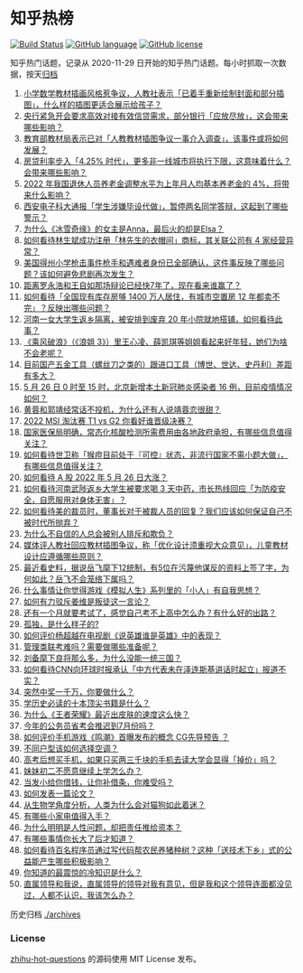 # 知乎热榜
[![Build Status](https://github.com/ToWeLong/zhihu-hot-questions/workflows/CI/badge.svg)](https://github.com/ToWeLong/zhihu-hot-questions/actions)
[![GitHub language](https://img.shields.io/badge/language-golang-orange.svg)](https://golang.org/)
[![GitHub license](https://img.shields.io/github/license/ToWeLong/zhihu-hot-questions)](https://github.com/ToWeLong/zhihu-hot-questions/blob/main/LICENSE)

知乎热门话题，记录从 2020-11-29 日开始的知乎热门话题。每小时抓取一次数据，按天[归档](./archives)

<!-- BEGIN -->

1. [小学数学教材插画风格惹争议，人教社表示「已着手重新绘制封面和部分插图」，什么样的插图更适合展示给孩子？](https://www.zhihu.com/question/534170710)
1. [央行紧急开会要求高效对接有效信贷需求，部分银行「应放尽放」，这会带来哪些影响？](https://www.zhihu.com/question/534538753)
1. [教育部教材局表示已对「人教教材插图争议一事介入调查」，该事件或将如何发展？](https://www.zhihu.com/question/534638026)
1. [房贷利率步入「4.25% 时代」，更多非一线城市将执行下限，这意味着什么？会带来哪些影响？](https://www.zhihu.com/question/534259251)
1. [2022 年我国退休人员养老金调整水平为上年月人均基本养老金的 4%，将带来什么影响？](https://www.zhihu.com/question/534655808)
1. [西安电子科大通报「学生涉嫌毕设代做」，暂停两名同学答辩，这起到了哪些警示？](https://www.zhihu.com/question/534191559)
1. [为什么《冰雪奇缘》的女主是Anna，最后火的却是Elsa？](https://www.zhihu.com/question/361926542)
1. [如何看待林生斌成功注册「林先生的衣帽间」商标，其关联公司有 4 家经营异常？](https://www.zhihu.com/question/534459512)
1. [美国得州小学枪击事件枪手和遇难者身份已全部确认，这件事反映了哪些问题？该如何避免悲剧再次发生？](https://www.zhihu.com/question/534607678)
1. [距离罗永浩和王自如那场辩论已经快7年了，现在看来谁赢了？](https://www.zhihu.com/question/466827720)
1. [如何看待「全国现有库存房够 1400 万人居住，有城市空置房 12 年都卖不完」？反映出哪些问题？](https://www.zhihu.com/question/534373440)
1. [河南一女大学生返乡隔离，被安排到废弃 20 年小院就地搭铺，如何看待此事？](https://www.zhihu.com/question/534445187)
1. [《乘风破浪》（《浪姐 3》）里王心凌、薛凯琪等姐姐看起来好年轻，她们为啥不会老呢？](https://www.zhihu.com/question/534098742)
1. [目前国产五金工具（螺丝刀之类的）跟进口工具（博世、世达、史丹利）差距有多大？](https://www.zhihu.com/question/367008976)
1. [5 月 26 日 0 时至 15 时，北京新增本土新冠肺炎感染者 16 例，目前疫情情况如何？](https://www.zhihu.com/question/534672196)
1. [黄蓉和郭靖经常话不投机，为什么还有人说靖蓉恋很甜？](https://www.zhihu.com/question/425428449)
1. [2022 MSI 淘汰赛 T1 vs G2 你看好谁晋级决赛？](https://www.zhihu.com/question/534512359)
1. [国家医保局明确，常态化核酸检测所需费用由各地政府承担，有哪些信息值得关注？](https://www.zhihu.com/question/534674712)
1. [如何看待世卫称「猴痘目前处于『可控』状态，非流行国家不需小题大做」，有哪些信息值得关注？](https://www.zhihu.com/question/534602685)
1. [如何看待 A 股 2022 年 5 月 26 日大涨？](https://www.zhihu.com/question/534660175)
1. [如何看待河南武陟返乡大学生被要求喝 3 天中药，市长热线回应「为防疫安全，自愿服用对身体无害」？](https://www.zhihu.com/question/534661280)
1. [如何看待美的裁员时，董事长对于被裁人员的回复？我们应该如何保证自己不被时代所抛弃？](https://www.zhihu.com/question/533868451)
1. [为什么不自信的人总会被别人排斥和欺负？](https://www.zhihu.com/question/32083094)
1. [媒体评人教社回应教材插图争议，称「优化设计须重视大众意见」，儿童教材设计应遵循哪些原则？](https://www.zhihu.com/question/534707921)
1. [最近看史料，据说岳飞麾下12统制，有5位在污蔑他谋反的资料上签了字，为何如此？岳飞不会笼络下属吗？](https://www.zhihu.com/question/531652074)
1. [什么事情让你觉得游戏《模拟人生》系列里的「小人」有自我思想？](https://www.zhihu.com/question/45383106)
1. [如何有力驳斥姜维是叛徒这一言论？](https://www.zhihu.com/question/534279431)
1. [还有一个月就要考试了，感觉自己考不上高中怎么办？有什么好的出路？](https://www.zhihu.com/question/534695903)
1. [孤独，是什么样子的?](https://www.zhihu.com/question/534663945)
1. [如何评价杨超越在电视剧《说英雄谁是英雄》中的表现？](https://www.zhihu.com/question/534110784)
1. [管理类联考难吗？需要做哪些准备呢？](https://www.zhihu.com/question/339992123)
1. [刘备麾下良将那么多，为什么没能一统三国？](https://www.zhihu.com/question/322645286)
1. [如何看待CNN向环球时报承认「中方代表未在泽连斯基讲话时起立」报道不实？](https://www.zhihu.com/question/534636060)
1. [突然中奖一千万，你要做什么？](https://www.zhihu.com/question/353180450)
1. [学历史必读的十本顶尖书籍是什么？](https://www.zhihu.com/question/491584840)
1. [为什么《王者荣耀》最近出皮肤的速度这么快？](https://www.zhihu.com/question/529802488)
1. [今年的公务员省考会推迟到7月份吗？](https://www.zhihu.com/question/530436776)
1. [如何评价手机游戏《鸣潮》首曝发布的概念 CG先导预告 ？](https://www.zhihu.com/question/534637231)
1. [不同户型该如何选择空调？](https://www.zhihu.com/question/534337628)
1. [高考后想买手机，如果只买两三千块的手机去读大学会显得「掉价」吗？](https://www.zhihu.com/question/534529601)
1. [妹妹初二不愿意继续上学怎么办？](https://www.zhihu.com/question/534453258)
1. [当发小给你借钱，让你补借条，你难受吗？](https://www.zhihu.com/question/534643803)
1. [如何发表一篇论文？](https://www.zhihu.com/question/297702005)
1. [从生物学角度分析，人类为什么会对猫狗如此着迷？](https://www.zhihu.com/question/532951749)
1. [有哪些小家电值得入手？](https://www.zhihu.com/question/534201087)
1. [为什么明明是人性问题，却把责任推给资本？](https://www.zhihu.com/question/534028065)
1. [有哪些事情你长大了后才知道？](https://www.zhihu.com/question/392785137)
1. [如何看待百名程序员通过写代码帮农民养猪种树？这种「送技术下乡」式的公益能产生哪些积极影响？](https://www.zhihu.com/question/534503826)
1. [你知道的最震惊的冷知识是什么？](https://www.zhihu.com/question/519996527)
1. [直属领导和我说，直属领导的领导对我有意见，但是我和这个领导连面都没见过，人都不认识，我该怎么办？](https://www.zhihu.com/question/533725712)

<!-- END -->

历史归档 [./archives](./archives)


### License
[zhihu-hot-questions](https://github.com/towelong/zhihu-hot-questions) 的源码使用 MIT License 发布。